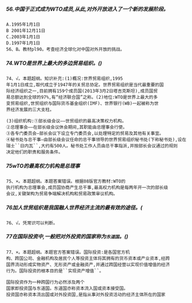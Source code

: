 ##### 56.中国于正式成为WTO成员,从此,对外开放进入了一个新的发展阶段。
    A.1995年1月1日
    B 2001年12月11日
    C.2003年1月1日
    D.1997年1月1日
    56、B。教材pl90。考查经济全球化对中国对外开放的挑战。


##### 74.WTO是世界上最大的多边贸易组织。()
    74、√。本题超纲。知识补充:(1)概况:世界贸易组织,1995
    年1月1日成立,取代成立于1947年的关贸总协定。世界贸易组织是当代最重要的国
    际经济组织之一,目前拥有159个成员国(2013年3月2日塔吉克斯坦),成员国贸
    易总额达到全球的97%,有“经济联合国”之称。(2)地位:WTO是世界上最大的多
    变贸易组织,世贸组织与国际货币基金组织(IMF)、世界银行(WB)一起被称为世
    界经济发展的三大支柱。
    
    (3)组织机构:①部长级会议——世贸组织的最高决策权力机构。
    ②总理事会——在部长级会议休会期间,其职能由总理事会行使。
    ③各专门委员会—部长会议下设立专门委员会,以处理特定的贸易及其他有关事宜。
    ④秘书处与总干事—由部长级会议任命的总干事领导的世界贸易组织秘书处(下称秘书处),设在
    瑞士``日内瓦``,大约有500人。秘书处工作人员由总干事指派,并按部长会议通过的规则
    决定他们的职责和服务条件。

##### 75wTO的最高权力机构是总理事
    75、×。本题超纲。本题答案错误。根据08版官方教材:WTO的
    执行机构为总理事会,成员国协商产生总干事,最高权力机构是每两年开一次的部长级
    会议,关键架构为贸易争端解决机构和贸易政策审议机构。

##### 76加人世贸组织是我国融人世界经济主流的最有效的途径。(    
    76、√。凭常识可以判断。
    
##### 77在国际投资中,一般把对外投资的国家称为`东道国`。()
    77、×。本题超纲。本题官方答案错误。国际投资:是各国官方机
    构、跨国公司、金融机构及居民个人等投资主体将其拥有的货币资本或产业资本,经跨
    国界流动形成实物资产、无形资产或金融资产,并通过跨国经营以实现价值增值的经济
    行为。国际投资的根本目的是``实现资产增值``。
    
    国际投资作为一种跨国行为必然涉及两个
    国家即投资国与东道国。东道国亦称资本流入国或资本接受国。
    投资国亦称资本流出国或对外投资国,是指从事对外投资活动的经济主体所在的国家    